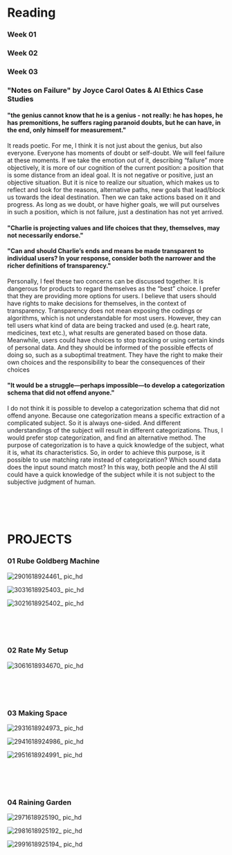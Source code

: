 # Reading
### Week 01
### Week 02
### Week 03
### "Notes on Failure" by Joyce Carol Oates & AI Ethics Case Studies
#### "the genius cannot know that he is a genius - not really: he has hopes, he has premonitions, he suffers raging paranoid doubts, but he can have, in the end, only himself for measurement."
It reads poetic. For me, I think it is not just about the genius, but also everyone. Everyone has moments of doubt or self-doubt. We will feel failure at these moments. If we take the emotion out of it, describing “failure” more objectively, it is more of our cognition of the current position: a position that is some distance from an ideal goal. It is not negative or positive, just an objective situation. But it is nice to realize our situation, which makes us to reflect and look for the reasons, alternative paths, new goals that lead/block us towards the ideal destination. Then we can take actions based on it and progress. As long as we doubt, or have higher goals, we will put ourselves in such a position, which is not failure, just a destination has not yet arrived.

#### "Charlie is projecting values and life choices that they, themselves, may not necessarily endorse."
#### "Can and should Charlie’s ends and means be made transparent to individual users? In your response, consider both the narrower and the richer definitions of transparency."

Personally, I feel these two concerns can be discussed together. It is dangerous for products to regard themselves as the “best” choice. I prefer that they are providing more options for users. I believe that users should have rights to make decisions for themselves, in the context of transparency. Transparency does not mean exposing the codings or algorithms, which is not understandable for most users. However, they can tell users what kind of data are being tracked and used (e.g. heart rate, medicines, text etc.), what results are generated based on those data. Meanwhile, users could have choices to stop tracking or using certain kinds of personal data. And they should be informed of the possible effects of doing so, such as a suboptimal treatment. They have the right to make their own choices and the responsibility to bear the consequences of their choices

#### "It would be a struggle—perhaps impossible—to develop a categorization schema that did not offend anyone."

I do not think it is possible to develop a categorization schema that did not offend anyone. Because one categorization means a specific extraction of a complicated subject. So it is always one-sided. And different understandings of the subject will result in different categorizations. Thus, I would prefer stop categorization, and find an alternative method. The purpose of categorization is to have a quick knowledge of the subject, what it is, what its characteristics. So, in order to achieve this purpose, is it possible to use matching rate instead of categorization? Which sound data does the input sound match most? In this way, both people and the AI still could have a quick knowledge of the subject while it is not subject to the subjective judgment of human.
<br>
<br>
<br>
<br>
<br>
# PROJECTS
### 01 Rube Goldberg Machine
![2901618924461_ pic_hd](https://user-images.githubusercontent.com/77864885/115404083-d6c56780-a1a1-11eb-908e-7d99f57596bf.jpg)

![3031618925403_ pic_hd](https://user-images.githubusercontent.com/77864885/115404365-1e4bf380-a1a2-11eb-8d7f-4c128d9a8b0e.jpg)

![3021618925402_ pic_hd](https://user-images.githubusercontent.com/77864885/115404323-1429f500-a1a2-11eb-8e99-640e00b86b7e.jpg)
<br>
<br>
<br>
<br>
<br>
### 02 Rate My Setup
![3061618934670_ pic_hd](https://user-images.githubusercontent.com/77864885/115428627-6e818080-a1b7-11eb-928f-9ac4574f5469.jpg)
<br>
<br>
<br>
<br>
<br>
### 03 Making Space
![2931618924973_ pic_hd](https://user-images.githubusercontent.com/77864885/115404563-4cc9ce80-a1a2-11eb-9ee4-7c31ad91d0b4.jpg)

![2941618924986_ pic_hd](https://user-images.githubusercontent.com/77864885/115404596-54897300-a1a2-11eb-8fd1-cc46afcc444a.jpg)

![2951618924991_ pic_hd](https://user-images.githubusercontent.com/77864885/115404623-5ce1ae00-a1a2-11eb-8492-3f9c41518637.jpg)
<br>
<br>
<br>
<br>
<br>
### 04 Raining Garden
![2971618925190_ pic_hd](https://user-images.githubusercontent.com/77864885/115404732-75ea5f00-a1a2-11eb-9779-3dc6954d2153.jpg)

![2981618925192_ pic_hd](https://user-images.githubusercontent.com/77864885/115404757-7b47a980-a1a2-11eb-861a-72f078a3875d.jpg)

![2991618925194_ pic_hd](https://user-images.githubusercontent.com/77864885/115404786-80a4f400-a1a2-11eb-90be-8fc7a138ff53.jpg)
<br>
<br>
<br>
<br>
<br>


